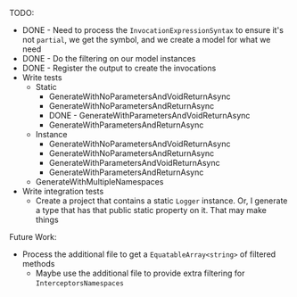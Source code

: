 TODO:

* DONE - Need to process the `InvocationExpressionSyntax` to ensure it's not `partial`, we get the symbol, and we create a model for what we need
* DONE - Do the filtering on our model instances
* DONE - Register the output to create the invocations
* Write tests
    * Static
        * GenerateWithNoParametersAndVoidReturnAsync
        * GenerateWithNoParametersAndReturnAsync
        * DONE - GenerateWithParametersAndVoidReturnAsync
        * GenerateWithParametersAndReturnAsync
    * Instance
        * GenerateWithNoParametersAndVoidReturnAsync
        * GenerateWithNoParametersAndReturnAsync
        * GenerateWithParametersAndVoidReturnAsync
        * GenerateWithParametersAndReturnAsync
    * GenerateWithMultipleNamespaces
* Write integration tests
    * Create a project that contains a static `Logger` instance. Or, I generate a type that has that public static property on it. That may make things

Future Work:
* Process the additional file to get a `EquatableArray<string>` of filtered methods
    * Maybe use the additional file to provide extra filtering for `InterceptorsNamespaces`

